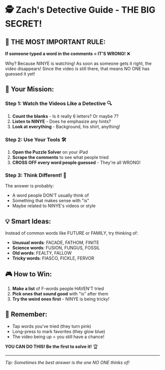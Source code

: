 # 🕵️ Zach's Detective Guide - THE BIG SECRET!

## 🚨 THE MOST IMPORTANT RULE:

**If someone typed a word in the comments = IT'S WRONG!** ❌

Why? Because NINYE is watching! As soon as someone gets it right, the video disappears! 
Since the video is still there, that means NO ONE has guessed it yet!

## 🎯 Your Mission:

### Step 1: Watch the Videos Like a Detective 🔍
1. **Count the blanks** - Is it really 6 letters? Or maybe 7?
2. **Listen to NINYE** - Does he emphasize any hints?
3. **Look at everything** - Background, his shirt, anything!

### Step 2: Use Your Tools 🛠️
1. **Open the Puzzle Solver** on your iPad
2. **Scrape the comments** to see what people tried
3. **CROSS OFF every word people guessed** - They're all WRONG!

### Step 3: Think Different! 🧠
The answer is probably:
- A word people DON'T usually think of
- Something that makes sense with "is"
- Maybe related to NINYE's videos or style

## 💡 Smart Ideas:

Instead of common words like FUTURE or FAMILY, try thinking of:
- **Unusual words**: FACADE, FATHOM, FINITE
- **Science words**: FUSION, FUNGUS, FOSSIL  
- **Old words**: FEALTY, FALLOW
- **Tricky words**: FIASCO, FICKLE, FERVOR

## 🎮 How to Win:

1. **Make a list** of F-words people HAVEN'T tried
2. **Pick ones that sound good** with "is" after them
3. **Try the weird ones first** - NINYE is being tricky!

## 📱 Remember:
- Tap words you've tried (they turn pink)
- Long-press to mark favorites (they glow blue)
- The video being up = you still have a chance!

**YOU CAN DO THIS! Be the first to solve it!** 🏆

---
*Tip: Sometimes the best answer is the one NO ONE thinks of!*
